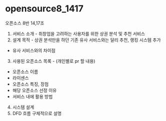 # opensource8_1417
오픈소스 8반 14,17조

1. 서비스 소개 - 취창업을 고려하는 사용자를 위한 상권 분석 및 추천 서비스
2. 설계 목적 - 상권 분석만을 하던 기존 유사 서비스와는 달리 추천, 랭킹 시스템 추가
 - 유사 서비스와의 차이점
3. 사용된 오픈소스 목록 - (개인별로 pr 할 내용) 
 - 오픈소스 이름
 - 라이센스
 - 오픈소스 특징, 장점
 - 해당 오픈소스 선정 이유
 - 서비스 내에 활용 방법
4. 시스템 설계
5. DFD 흐름 구체적으로 설명 
